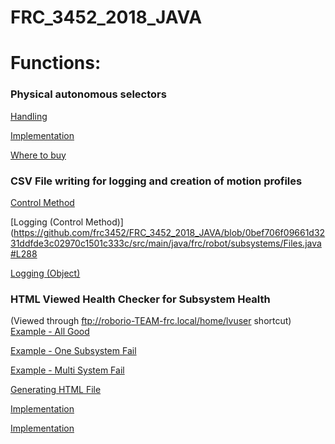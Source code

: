 # FRC_3452_2018_JAVA

# Functions:

### Physical autonomous selectors
[Handling](https://github.com/frc3452/FRC_3452_2018_JAVA/blob/0bef706f09661d3231ddfde3c02970c1501c333c/src/main/java/frc/robot/subsystems/Auton.java#L236)

[Implementation](https://github.com/frc3452/FRC_3452_2018_JAVA/blob/0bef706f09661d3231ddfde3c02970c1501c333c/src/main/java/frc/robot/subsystems/Auton.java#L71)

[Where to buy](https://www.robotshop.com/ca/en/gravity-rotary-encoder-module-v1.html) 

### CSV File writing for logging and creation of motion profiles

[Control Method](https://github.com/frc3452/FRC_3452_2018_JAVA/blob/63682faa1663f147e58e6ccdb7ff3d9a31c46cd6/src/org/usfirst/frc/team3452/robot/subsystems/FileManagement.java#L296)

[Logging (Control Method)](https://github.com/frc3452/FRC_3452_2018_JAVA/blob/0bef706f09661d3231ddfde3c02970c1501c333c/src/main/java/frc/robot/subsystems/Files.java#L288

[Logging (Object)](https://github.com/frc3452/FRC_3452_2018_JAVA/blob/0bef706f09661d3231ddfde3c02970c1501c333c/src/main/java/frc/robot/util/GZLog.java#L69)

### HTML Viewed Health Checker for Subsystem Health

(Viewed through ftp://roborio-TEAM-frc.local/home/lvuser shortcut)
[Example - All Good](https://github.com/frc3452/FRC_3452_2018_JAVA/blob/0bef706f09661d3231ddfde3c02970c1501c333c/Extras/Health%20Checker/All%20Systems%20Good.html#L21)

[Example - One Subsystem Fail](https://github.com/frc3452/FRC_3452_2018_JAVA/blob/0bef706f09661d3231ddfde3c02970c1501c333c/Extras/Health%20Checker/Elevator%20Error.html#L21)

[Example - Multi System Fail](https://github.com/frc3452/FRC_3452_2018_JAVA/blob/0bef706f09661d3231ddfde3c02970c1501c333c/Extras/Health%20Checker/Drive%20Elevator%20Error.html#L21)

[Generating HTML File](https://github.com/frc3452/FRC_3452_2018_JAVA/blob/474f41602e5af16b04449c49fe28639ed26079a7/src/main/java/frc/robot/subsystems/Health.java#L39)

[Implementation](https://github.com/frc3452/FRC_3452_2018_JAVA/blob/474f41602e5af16b04449c49fe28639ed26079a7/src/main/java/frc/robot/subsystems/Drive.java#L138)

[Implementation](https://github.com/frc3452/FRC_3452_2018_JAVA/blob/474f41602e5af16b04449c49fe28639ed26079a7/src/main/java/frc/robot/util/GZSRX.java#L45)
